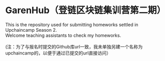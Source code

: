 # GarenHub（登链区块链集训营第二期）
This is the repository used for submitting homeworks settled in Upchaincamp Season 2.<br>
Welcome teaching assistants to check my homeworks. <br><br>
(注：为了与报名时提交的Github库url一致，我未单独另建一个名称为upchaincamp的，以便于通过已提交的url直接访问）
